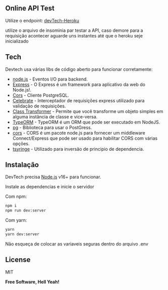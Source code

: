 
## Online API Test
 Utilize o endpoint:  [devTech-Heroku](https://devtech-backend.herokuapp.com/)
 
 utilize o arquivo de insominia par testar a API, caso demore para a requisição acontecer aguarde uns instantes até que o heroku seje inicializado
 
## Tech

Devtech usa várias libs de código aberto para funcionar corretamente:

- [node.js] - Eventos I/O para backend.
- [Express] - O Express é um framework para aplicativo da web do Node.js!.
- [Cors] - Cliente PostgreSQL.
- [Celebrate] - Interceptador de requisições express utilizado para validação de requisições.
- [Class Transformer] - Permite que você transforme um objeto simples em alguma instância de classe e vice-versa.
- [TypeORM] - TypeORM é um ORM que pode ser executado em NodeJS.
- [pg] - Biblioteca para usar o PostGress.
- [cors] - CORS é um pacote node.js para fornecer um middleware Connect/Express que pode ser usado para habilitar CORS com várias opções.
- [tsyringe] -  Utilizado para inversão de principio de dependencia.

## Instalação

DevTech precisa [Node.js](https://nodejs.org/) v16+ para funcionar.


Instale as dependencias e inicie o servidor

Com npm:
```sh
npm i
npm run dev:server
```

Com yarn:
```sh
yarn
yarn dev:server
```

Não esqueça de colocar as variaveis seguras dentro do arquivo .env

## License

MIT

**Free Software, Hell Yeah!**


[node.js]: <http://nodejs.org>
[express]: <http://expressjs.com>
[cors]: <https://www.npmjs.com/package/cors>
[celebrate]: <https://www.npmjs.com/package/celebrate>
[class Transformer]: <https://www.npmjs.com/package/class-transformer>
[TypeORM]: <https://typeorm.io/>
[pg]: <https://www.npmjs.com/package/pg>
[tsyringe]: <https://www.npmjs.com/package/tsyringe>
